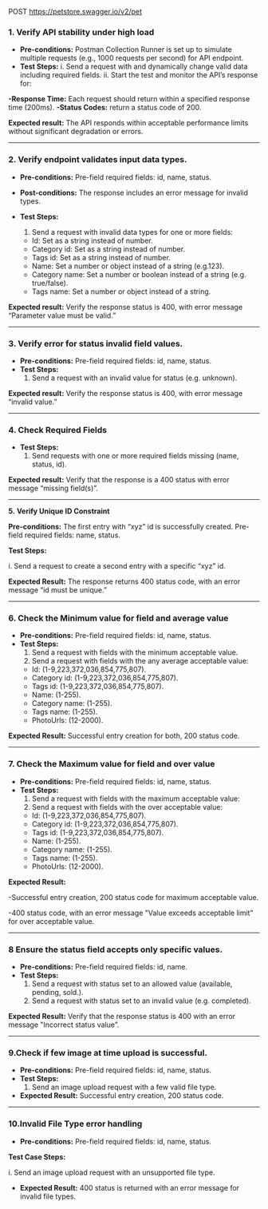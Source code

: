POST https://petstore.swagger.io/v2/pet 


### 1. **Verify API stability under high load**

- **Pre-conditions:** Postman Collection Runner is set up to simulate multiple requests (e.g., 1000 requests per second) for API endpoint.
- **Test Steps:**
i. Send a request with and dynamically change valid data including required fields.
ii. Start the test and monitor the API’s response for:

**-Response Time:** Each request should return within a specified response time (200ms).
**-Status Codes:** return a status code of 200.

**Expected result:** The API responds within acceptable performance limits without significant degradation or errors.

---

### 2. Verify endpoint validates input data types.

- **Pre-conditions:** Pre-field required fields: id, name, status.
- **Post-conditions:** The response includes an error message for invalid types.
- **Test Steps:**
  
    1. Send a request with invalid data types for one or more fields:
    - Id: Set as a string instead of number.
    - Category id: Set as a string instead of number.
    - Tags id: Set as a string instead of number.
    - Name: Set a number or object instead of a string (e.g.123).
    - Category name: Set a number or boolean instead of a string (e.g. true/false).
    - Tags name: Set a number or object instead of a string.

**Expected result:** Verify the response status is 400, with error message “Parameter value must be valid.”

---

### 3. Verify error for status invalid field values.

- **Pre-conditions:** Pre-field required fields: id, name, status.
- **Test Steps:**
    1. Send a request with an invalid value for status (e.g. unknown).

**Expected result:** Verify the response status is 400, with error message “invalid value.”

---

### 4. **Check Required Fields**

- **Test Steps:**
    1. Send requests with one or more required fields missing (name, status, id).

**Expected result:** Verify that the response is a 400 status with error message “missing field(s)”.

---

**5.** **Verify Unique ID Constraint**

**Pre-conditions:** The first entry with “xyz” id is successfully created. 
                              Pre-field required fields: name, status.

**Test Steps:**

i. Send a request to create a second entry with a specific “xyz” id.

**Expected Result:** The response returns 400 status code, with an error message  “id must be unique.”

---

### 6. **Check the Minimum value for field and average value**

- **Pre-conditions:** Pre-field required fields: id, name, status.
- **Test Steps:**
    1. Send a request with fields with the minimum acceptable value.
    2. Send a request with fields with the any average acceptable value:
    - Id: (1-9,223,372,036,854,775,807).
    - Category id: (1-9,223,372,036,854,775,807).
    - Tags id: (1-9,223,372,036,854,775,807).
    - Name: (1-255).
    - Category name: (1-255).
    - Tags name: (1-255).
    - PhotoUrls: (12-2000).

**Expected Result:** Successful entry creation for both, 200 status code.

---

### 7.  **Check the Maximum value for field and over value**

- **Pre-conditions:** Pre-field required fields: id, name, status.
- **Test Steps:**
    1. Send a request with fields with the maximum acceptable value:
    2. Send a request with fields with the over acceptable value:
    - Id: (1-9,223,372,036,854,775,807).
    - Category id: (1-9,223,372,036,854,775,807).
    - Tags id: (1-9,223,372,036,854,775,807).
    - Name: (1-255).
    - Category name: (1-255).
    - Tags name: (1-255).
    - PhotoUrls: (12-2000).

**Expected Result:** 

-Successful entry creation, 200 status code for maximum acceptable value.

-400 status code, with an error message  "Value exceeds acceptable limit” for over acceptable value.

---

### 8 Ensure the status field  accepts only specific values.

- **Pre-conditions:** Pre-field required fields: id, name.
- **Test Steps:**
    1. Send a request with status set to an allowed value (available, pending, sold.).
    2. Send a request with status set to an invalid value (e.g. completed).

**Expected Result:** Verify that the response status is 400 with an error message "Incorrect status value”.

---

### 9.Check if few image at time upload is successful.

- **Pre-conditions:** Pre-field required fields: id, name, status.
- **Test Steps:**
    1. Send an image upload request with a few valid file type.
- **Expected Result:** Successful entry creation, 200 status code.

---

### **10.Invalid File Type error handling**

- **Pre-conditions:** Pre-field required fields: id, name, status.

**Test Case Steps:**

i. Send an image upload request with an unsupported file type.
- **Expected Result:** 400 status is returned with an error message for invalid file types.
